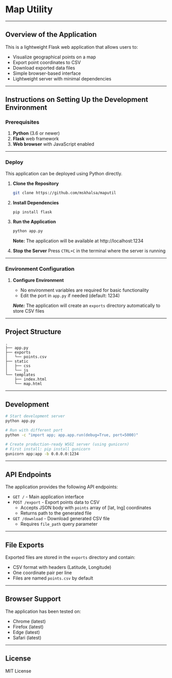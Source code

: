 # Map Utility

---

## Overview of the Application

This is a lightweight Flask web application that allows users to:
- Visualize geographical points on a map
- Export point coordinates to CSV
- Download exported data files
- Simple browser-based interface
- Lightweight server with minimal dependencies

---

## Instructions on Setting Up the Development Environment

### Prerequisites

1. **Python** (3.6 or newer)
2. **Flask** web framework
3. **Web browser** with JavaScript enabled

---
### Deploy
This application can be deployed using Python directly.

1. **Clone the Repository**
   ```bash
   git clone https://github.com/mskhalsa/maputil
   ```

2. **Install Dependencies**
   ```bash
   pip install flask
   ```

3. **Run the Application**
   ```bash
   python app.py
   ```
   
   **Note:** The application will be available at http://localhost:1234

4. **Stop the Server**
   Press `CTRL+C` in the terminal where the server is running

---
### Environment Configuration
1. **Configure Environment** 
   - No environment variables are required for basic functionality
   - Edit the port in `app.py` if needed (default: 1234)
   
   ***Note:*** The application will create an `exports` directory automatically to store CSV files

---

## Project Structure

```
.
├── app.py
├── exports
│   └── points.csv
├── static
│   ├── css
│   └── js
└── templates
    ├── index.html
    └── map.html
```

---

## Development

```bash
# Start development server
python app.py

# Run with different port
python -c "import app; app.app.run(debug=True, port=5000)"

# Create production-ready WSGI server (using gunicorn)
# First install: pip install gunicorn
gunicorn app:app -b 0.0.0.0:1234
```

---

## API Endpoints

The application provides the following API endpoints:

- `GET /` - Main application interface
- `POST /export` - Export points data to CSV
  - Accepts JSON body with `points` array of [lat, lng] coordinates
  - Returns path to the generated file
- `GET /download` - Download generated CSV file
  - Requires `file_path` query parameter

---

## File Exports

Exported files are stored in the `exports` directory and contain:
- CSV format with headers (Latitude, Longitude)
- One coordinate pair per line
- Files are named `points.csv` by default

---

## Browser Support

The application has been tested on:
- Chrome (latest)
- Firefox (latest)
- Edge (latest)
- Safari (latest)

---

## License

MIT License
